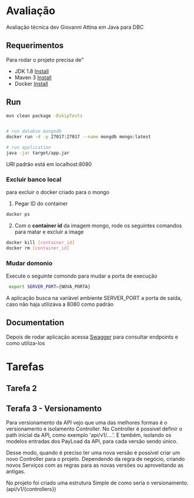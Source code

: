 # Avaliação

Avaliação técnica dev Giovanni Attina em Java para DBC

## Requerimentos

Para rodar o projeto precisa de"

- JDK 1.8 [Install](https://www.digitalocean.com/community/tutorials/how-to-install-java-with-apt-on-ubuntu-20-04)
- Maven 3 [Install](https://www.digitalocean.com/community/tutorials/install-maven-linux-ubuntu)
- Docker [Install](https://docs.docker.com/engine/install/ubuntu/)




## Run

```bash
mvn clean package -DskipTests


# run databse mongodb
docker run -d -p 27017:27017 --name mongdb mongo:latest 

# run application 
java -jar target/app.jar

```
URI padrão está em localhost:8080


### Excluir banco local
para excluir o docker criado para o mongo
1. Pegar ID do container
```bash
docker ps
```
2. Com o  **container id** da imagem mongo, rode os seguintes comandos para matar e excluir a image
```bash
docker kill [container_id]
docker rm [container_id]
``` 

### Mudar domonio
Execute o seguinte comondo para mudar a porta de execução
```bash
 export SERVER_PORT={NOVA_PORTA}
```
A aplicação busca na variável ambiente SERVER_PORT a porta de saída, caso não haja
utilizava a 8080 como padrão

## Documentation

Depois de rodar aplicação acessa
[Swagger](http://localhost:8080/swagger-ui/index.html) para consultar endpoints e como utiliza-los

# Tarefas

## Tarefa 2

## Terafa 3 - Versionamento 

Para versionamento da API vejo que uma das melhores formas é o versionamento e isolamento Controller.
No Controller é possível definir o path inicial da API, como exemplo 'api/v1/....'.
E também, isolando os modelos entradas dos PayLoad da API, para cada versão sendo único.

Desse modo, quando é preciso ter uma nova versão é possível criar um novo Controller para o projeto.
Dependendo da regra de negócio, criando novos Serviços com as regras para as novas versões ou aproveitando as antigas.

No projeto foi criado uma estrutura Simple de como seria o versionamento. (api/v1/{controllers}) 
